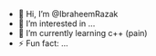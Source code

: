 - 👋 Hi, I’m @IbraheemRazak
- 👀 I’m interested in ...
- 🌱 I’m currently learning c++ (pain)
- ⚡ Fun fact: ...

<!---
IbraheemRazak/IbraheemRazak is a ✨ special ✨ repository because its `README.md` (this file) appears on your GitHub profile.
You can click the Preview link to take a look at your changes.
--->
